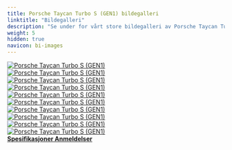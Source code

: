 ```yaml
---
title: Porsche Taycan Turbo S (GEN1) bildegalleri
linktitle: "Bildegalleri"
description: "Se under for vårt store bildegalleri av Porsche Taycan Turbo S (GEN1). Klikk på bildene for høyoppløselige versjoner."
weight: 5
hidden: true
navicon: bi-images
---
```

<!-- markdownlint-disable MD033 -->
<div class="row" id ="my-gallery">
	<div class="pswp-grid-item col-6 col-md-4">
		<a href="https://media.evkx.net/multimedia/models/porsche/taycan/taycan_turbo_s_gen1/charging_1.jpg"
data-pswp-src="https://media.evkx.net/multimedia/models/porsche/taycan/taycan_turbo_s_gen1/charging_1.jpg"
data-pswp-width="3000"
data-pswp-height="2242" 
target="_blank">
			<img src="https://media.evkx.net/multimedia/models/porsche/taycan/taycan_turbo_s_gen1/charging_1_xst.jpg" alt="Porsche Taycan Turbo S (GEN1)" class="img-fluid " />
		</a>
	</div>
	<div class="pswp-grid-item col-6 col-md-4">
		<a href="https://media.evkx.net/multimedia/models/porsche/taycan/taycan_turbo_s_gen1/charging_2.jpg"
data-pswp-src="https://media.evkx.net/multimedia/models/porsche/taycan/taycan_turbo_s_gen1/charging_2.jpg"
data-pswp-width="3000"
data-pswp-height="2669" 
target="_blank">
			<img src="https://media.evkx.net/multimedia/models/porsche/taycan/taycan_turbo_s_gen1/charging_2_xst.jpg" alt="Porsche Taycan Turbo S (GEN1)" class="img-fluid " />
		</a>
	</div>
	<div class="pswp-grid-item col-6 col-md-4">
		<a href="https://media.evkx.net/multimedia/models/porsche/taycan/taycan_turbo_s_gen1/exterior_1.jpg"
data-pswp-src="https://media.evkx.net/multimedia/models/porsche/taycan/taycan_turbo_s_gen1/exterior_1.jpg"
data-pswp-width="3000"
data-pswp-height="2000" 
target="_blank">
			<img src="https://media.evkx.net/multimedia/models/porsche/taycan/taycan_turbo_s_gen1/exterior_1_xst.jpg" alt="Porsche Taycan Turbo S (GEN1)" class="img-fluid " />
		</a>
	</div>
	<div class="pswp-grid-item col-6 col-md-4">
		<a href="https://media.evkx.net/multimedia/models/porsche/taycan/taycan_turbo_s_gen1/exterior_2.jpg"
data-pswp-src="https://media.evkx.net/multimedia/models/porsche/taycan/taycan_turbo_s_gen1/exterior_2.jpg"
data-pswp-width="3000"
data-pswp-height="2000" 
target="_blank">
			<img src="https://media.evkx.net/multimedia/models/porsche/taycan/taycan_turbo_s_gen1/exterior_2_xst.jpg" alt="Porsche Taycan Turbo S (GEN1)" class="img-fluid " />
		</a>
	</div>
	<div class="pswp-grid-item col-6 col-md-4">
		<a href="https://media.evkx.net/multimedia/models/porsche/taycan/taycan_turbo_s_gen1/exterior_3.jpg"
data-pswp-src="https://media.evkx.net/multimedia/models/porsche/taycan/taycan_turbo_s_gen1/exterior_3.jpg"
data-pswp-width="3000"
data-pswp-height="2130" 
target="_blank">
			<img src="https://media.evkx.net/multimedia/models/porsche/taycan/taycan_turbo_s_gen1/exterior_3_xst.jpg" alt="Porsche Taycan Turbo S (GEN1)" class="img-fluid " />
		</a>
	</div>
	<div class="pswp-grid-item col-6 col-md-4">
		<a href="https://media.evkx.net/multimedia/models/porsche/taycan/taycan_turbo_s_gen1/frontseats_1.jpg"
data-pswp-src="https://media.evkx.net/multimedia/models/porsche/taycan/taycan_turbo_s_gen1/frontseats_1.jpg"
data-pswp-width="3000"
data-pswp-height="2250" 
target="_blank">
			<img src="https://media.evkx.net/multimedia/models/porsche/taycan/taycan_turbo_s_gen1/frontseats_1_xst.jpg" alt="Porsche Taycan Turbo S (GEN1)" class="img-fluid " />
		</a>
	</div>
	<div class="pswp-grid-item col-6 col-md-4">
		<a href="https://media.evkx.net/multimedia/models/porsche/taycan/taycan_turbo_s_gen1/headlights_1.jpg"
data-pswp-src="https://media.evkx.net/multimedia/models/porsche/taycan/taycan_turbo_s_gen1/headlights_1.jpg"
data-pswp-width="3000"
data-pswp-height="2298" 
target="_blank">
			<img src="https://media.evkx.net/multimedia/models/porsche/taycan/taycan_turbo_s_gen1/headlights_1_xst.jpg" alt="Porsche Taycan Turbo S (GEN1)" class="img-fluid " />
		</a>
	</div>
	<div class="pswp-grid-item col-6 col-md-4">
		<a href="https://media.evkx.net/multimedia/models/porsche/taycan/taycan_turbo_s_gen1/main_1.jpg"
data-pswp-src="https://media.evkx.net/multimedia/models/porsche/taycan/taycan_turbo_s_gen1/main_1.jpg"
data-pswp-width="3000"
data-pswp-height="2000" 
target="_blank">
			<img src="https://media.evkx.net/multimedia/models/porsche/taycan/taycan_turbo_s_gen1/main_1_xst.jpg" alt="Porsche Taycan Turbo S (GEN1)" class="img-fluid " />
		</a>
	</div>
	<div class="pswp-grid-item col-6 col-md-4">
		<a href="https://media.evkx.net/multimedia/models/porsche/taycan/taycan_turbo_s_gen1/rearlights_1.jpg"
data-pswp-src="https://media.evkx.net/multimedia/models/porsche/taycan/taycan_turbo_s_gen1/rearlights_1.jpg"
data-pswp-width="3000"
data-pswp-height="2249" 
target="_blank">
			<img src="https://media.evkx.net/multimedia/models/porsche/taycan/taycan_turbo_s_gen1/rearlights_1_xst.jpg" alt="Porsche Taycan Turbo S (GEN1)" class="img-fluid " />
		</a>
	</div>
	<div class="pswp-grid-item col-6 col-md-4">
		<a href="https://media.evkx.net/multimedia/models/porsche/taycan/taycan_turbo_s_gen1/screens_1.jpg"
data-pswp-src="https://media.evkx.net/multimedia/models/porsche/taycan/taycan_turbo_s_gen1/screens_1.jpg"
data-pswp-width="3000"
data-pswp-height="2250" 
target="_blank">
			<img src="https://media.evkx.net/multimedia/models/porsche/taycan/taycan_turbo_s_gen1/screens_1_xst.jpg" alt="Porsche Taycan Turbo S (GEN1)" class="img-fluid " />
		</a>
	</div>
</div>
<script type="module">
  import PhotoSwipeLightbox from '/js/photoswipe-lightbox.esm.js';
    const lightbox = new PhotoSwipeLightbox({
       gallery: '#my-gallery',
        children: 'a',
        pswpModule: () => import('/js/photoswipe.esm.js')
    });
lightbox.init();
</script>
<div class="mt-3 mb-3">
<a href="../specifications/" class="text-decoration-none text-black">
<strong><i class="bi-arrow-left"></i> Spesifikasjoner </strong>
</a>
<a href="../reviews/" class="text-decoration-none text-black float-end">
<strong>Anmeldelser <i class="bi-arrow-right"></i></strong>
</a>
</div>
